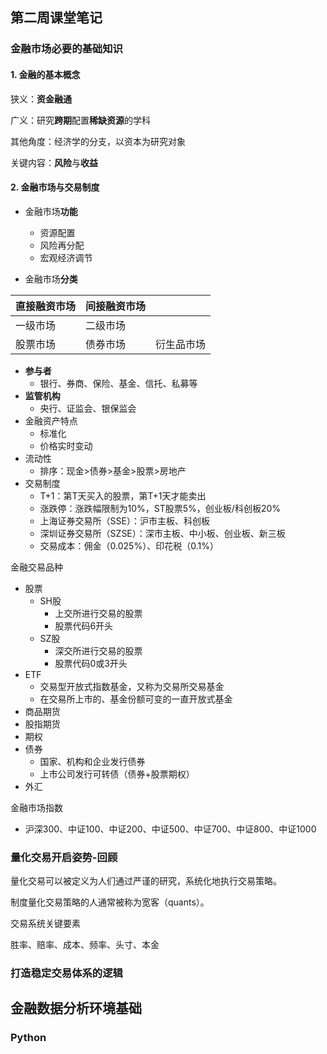 ## 第二周课堂笔记

### 金融市场必要的基础知识

#### 1. 金融的基本概念

狭义：**资金融通**

广义：研究**跨期**配置**稀缺资源**的学科

其他角度：经济学的分支，以资本为研究对象

关键内容：**风险**与**收益**



#### 2. 金融市场与交易制度

- 金融市场**功能**
  - 资源配置
  - 风险再分配
  - 宏观经济调节

- 金融市场**分类**

| 直接融资市场 | 间接融资市场 |            |
| ------------ | ------------ | ---------- |
| 一级市场     | 二级市场     |            |
| 股票市场     | 债券市场     | 衍生品市场 |

- **参与者**
  - 银行、券商、保险、基金、信托、私募等
- **监管机构**
  - 央行、证监会、银保监会
- 金融资产特点
  - 标准化
  - 价格实时变动
- 流动性
  - 排序：现金>债券>基金>股票>房地产
- 交易制度
  - T+1：第T天买入的股票，第T+1天才能卖出
  - 涨跌停：涨跌幅限制为10%，ST股票5%，创业板/科创板20%
  - 上海证券交易所（SSE）：沪市主板、科创板
  - 深圳证券交易所（SZSE）：深市主板、中小板、创业板、新三板
  - 交易成本：佣金（0.025%）、印花税（0.1%）



金融交易品种

- 股票
  - SH股
    - 上交所进行交易的股票
    - 股票代码6开头
  - SZ股
    - 深交所进行交易的股票
    - 股票代码0或3开头
- ETF
  - 交易型开放式指数基金，又称为交易所交易基金
  - 在交易所上市的、基金份额可变的一直开放式基金
- 商品期货
- 股指期货
- 期权
- 债券
  - 国家、机构和企业发行债券
  - 上市公司发行可转债（债券+股票期权）
- 外汇

金融市场指数

- 沪深300、中证100、中证200、中证500、中证700、中证800、中证1000



### 量化交易开启姿势-回顾

量化交易可以被定义为人们通过严谨的研究，系统化地执行交易策略。

制度量化交易策略的人通常被称为宽客（quants）。



交易系统关键要素

胜率、赔率、成本、频率、头寸、本金





### 打造稳定交易体系的逻辑



## 金融数据分析环境基础

### Python

